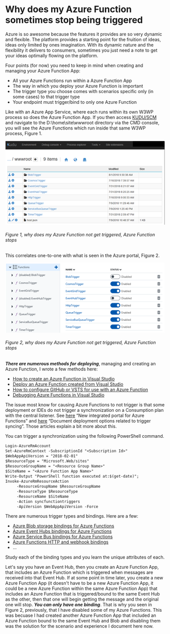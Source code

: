 # Why does my Azure Function sometimes stop being triggered

Azure is so awesome because the features it provides are so very dynamic and flexible.  The platform provides a starting point for the fruition of ideas, ideas only limited by ones imagination.  With its dynamic nature and the flexibility it delivers to consumers, sometimes you just need a note to get your ideas optimally flowing on the platform.

Four points (for now) you need to keep in mind when creating and managing your Azure Function App:

+ All your Azure Functions run within a Azure Function App
+ The way in which you deploy your Azure Function is important
+ The trigger type you choose comes with scenarios specific only (in some cases) to that trigger type
+ Your endpoint must trigger/bind to only one Azure Function

Like with an Azure App Service, where each runs within its own W3WP process so does the Azure Function App.  If you then access [KUDU/SCM][LINK1] and navigate to the D:\home\site\wwwroot directory via the CMD console, you will see the Azure Functions which run inside that same W3WP process, Figure 1.

![why does my Azure Function not get triggered, Azure Function stops][FIGURE1]
###### Figure 1, why does my Azure Function not get triggered, Azure Function stops

This correlates one-to-one with what is seen in the Azure portal, Figure 2.

![why does my Azure Function not get triggered, Azure Function stops][FIGURE2]
###### Figure 2, why does my Azure Function not get triggered, Azure Function stops

***There are numerous methods for deploying***, managing and creating an Azure Function, I wrote a few methods here:

+ [How to create an Azure Function in Visual Studio][LINK2]
+ [Deploy an Azure Function created from Visual Studio][LINK3]
+ [How to configure GitHub or VSTS for use with an Azure Function][LINK4]
+ [Debugging Azure Functions in Visual Studio][LINK5]

The issue most know for causing Azure Functions to not trigger is that some deployment or IDEs do not trigger a synchronization on a Consumption plan with the central listener.  See [here][LINK10] “New integrated portal for Azure Functions” and [here][LINK11] “Document deployment options related to trigger syncing”.  Those articles explain a bit more about this.

You can trigger a synchronization using the following PowerShell command.

```
Login-AzureRmAccount
Set-AzureRmContext -SubscriptionId "<Subscription Id>"
$WebAppApiVersion = "2018-02-01"
$ResourceType = "Microsoft.Web/sites"
$ResourceGroupName = "<Resource Group Name>"
$SiteName = "<Azure Function App Name>"
Write-Output "PowerShell function executed at:$(get-date)";
Invoke-AzureRmResourceAction
     -ResourceGroupName $ResourceGroupName
     -ResourceType $ResourceType
     -ResourceName $SiteName
     -Action syncfunctiontriggers
     -ApiVersion $WebAppApiVersion -Force
```

There are numerous trigger types and bindings.  Here are a few:

+ [Azure Blob storage bindings for Azure Functions][LINK6]
+ [Azure Event Hubs bindings for Azure Functions][LINK7]
+ [Azure Service Bus bindings for Azure Functions][LINK8]
+ [Azure Functions HTTP and webhook bindings][LINK9]
+ …

Study each of the binding types and you learn the unique attributes of each.

Let's say you have an Event Hub, then you create an Azure Function App, that includes an Azure Function which is triggered when messages are received into that Event Hub.  If at some point in time later, you create a new Azure Function App (it doesn't have to be a new Azure Function App, it could be a new Azure Function within the same Azure Function App) that includes an Azure Function that is triggered/bound to the same Event Hub as the other, then that one will begin getting the message and the original one will stop.  ***You can only have one binding***.  That is why you seen in Figure 2, previously, that I have disabled some of my Azure Functions.  This was becuase I had created another Azure Function App that included an Azure Function bound to the same Event Hub and Blob and disabling them was the solution for the scenario and experience I document here now.

[LINK1]: ../2014/2014-03-using-kudu-with-windows-azure-web-sites.md
[LINK2]: tbd
[LINK3]: tbd
[LINK4]: tbd
[LINK5]: tbd
[LINK6]: https://docs.microsoft.com/en-us/azure/azure-functions/functions-bindings-storage-blob
[LINK7]: https://docs.microsoft.com/en-us/azure/azure-functions/functions-bindings-event-hubs
[LINK8]: https://docs.microsoft.com/en-us/azure/azure-functions/functions-bindings-service-bus
[LINK9]: https://docs.microsoft.com/en-us/azure/azure-functions/functions-bindings-http-webhook
[LINK10]: https://blogs.msdn.microsoft.com/appserviceteam/2017/04/10/new-integrated-portal-for-azure-functions/
[LINK11]: https://github.com/Azure/Azure-Functions/issues/210

[FIGURE1]: ../images/2018/msdn-0070.png "Figure 1, why does my Azure Function not get triggered, Azure Function stops"
[FIGURE2]: ../images/2018/msdn-0071.png "Figure 2, why does my Azure Function not get triggered, Azure Function stops"
